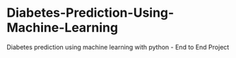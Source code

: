 # Diabetes-Prediction-Using-Machine-Learning
Diabetes prediction using machine learning with python - End to End Project
